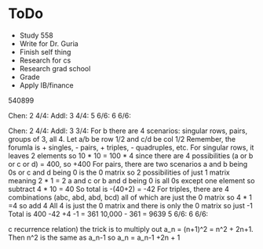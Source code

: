 # ToDo

- Study 558
- Write for Dr. Guria
- Finish self thing
- Research for cs
- Research grad school
- Grade 
- Apply IB/finance






540899


Chen:
2 4/4:
Addl:
3 4/4:
5 6/6:
6 6/6:


Chen:
2 4/4:
Addl:
3 3/4: For b there are 4 scenarios: singular rows, pairs, groups of 3, all 4. Let a/b be row 1/2 and c/d be col 1/2
	Remember, the forumla is + singles, - pairs, + triples, - quadruples, etc.
	For singular rows, it leaves 2 elements so 10 * 10 = 100 * 4 since there are 4 possibilities (a or b or c or d) = 400, so +400
	For pairs, there are two scenarios
		a and b being 0s or c and d being 0 is the 0 matrix so 2 possibilities of just 1 matrix meaning 2 * 1 = 2
		a and c or b and d being 0 is all 0s except one element so subtract 4 * 10 = 40
		So total is -(40+2) = -42
	For triples, there are 4 combinations (abc, abd, abd, bcd) all of which are just the 0 matrix so 4 * 1 =4 so add 4
	All 4 is just the 0 matrix and there is only the 0 matrix so just -1
	Total is 400 -42 +4 -1 = 361
	10,000 - 361 = 9639
5 6/6:
6 6/6:


c recurrence relation) the trick is to multiply out a_n = (n+1)^2 = n^2 + 2n+1. Then n^2 is the same as a_n-1 so a_n = a_n-1 +2n + 1